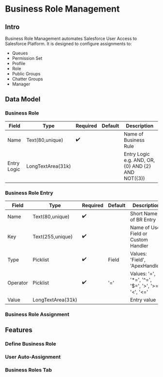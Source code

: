 # Business Role Management

## Intro

Business Role Management automates Salesforce User Access to Salesforce Platform. It is designed to configure assignments to:

* Queues
* Permission Set
* Profile
* Role
* Public Groups
* Chatter Groups
* Manager

## Data Model

### Business Role

| Field | Type  | Required | Default | Description  |
|------|------|---|---|--------|
| Name  | Text(80,unique)  | :heavy_check_mark:  | | Name of Business Rule |
| Entry Logic  | LongTextArea(31k)  | | | Entry Logic e.g. AND, OR, {0} AND {2} AND NOT({3}) |


### Business Role Entry

| Field | Type  | Required | Default | Description  |
|------|------|---|---|--------|
| Name  | Text(80,unique)  | :heavy_check_mark:  | | Short Name of BR Entry |
| Key | Text(255,unique)  | :heavy_check_mark: | | Name of User Field or Custom Handler |
| Type | Picklist  | :heavy_check_mark: | Field | Values: 'Field', 'ApexHandler' |
| Operator | Picklist | :heavy_check_mark: | '=' | Values: '=', '*=', '^=', '$=', '>', '>=', '<', '<='|
| Value | LongTextArea(31k) | | | Entry value |

### Business Role Assignment

## Features

### Define Business Role

### User Auto-Assignment

### Business Roles Tab